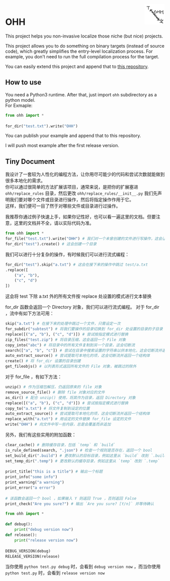 <img src='logo.png' align='right'/>

# OHH
This project helps you non-invasive localize those niche (but nice) projects.

This project allows you to do something on binary targets (instead of source code), which greatly simplifies the entry-level localization process. For example, you don't need to run the full compilation process for the target.

You can easily extend this project and append that to [this repository](github.com/duoduo70/ohh).

## How to use
You need a Python3 runtime. After that, just import `ohh` subdirectory as a python model.   
For Exmaple:
```python
from ohh import *

for_dir("test.txt").write("OHH")
```

You can publish your example and append that to this repository.

I will push most example after the first release version.

## Tiny Document

我设计了一套较为人性化的编程方法，让你用尽可能少的代码和尝试次数就能做到很多本地化的需求。  
你可以通过很简单的方法扩展该项目，通常来说，是把你的扩展塞进 `ohh/replace_rules` 目录，然后更改 `ohh/replace_rules/__init__.py`
我们先声明我们要对哪个文件或目录进行操作，然后将指定操作作用于它。  
这样，我们便可一目了然于对哪些文件或目录进行过操作。

我推荐你通过例子快速上手，如果你记性好，也可以看一遍这里的文档。但要注意，这里的文档并不全，请以实际代码为准。

```python
from ohh import *
for_file("test.txt").write("OHH") # 我们对一个未曾创建的文件进行写操作，这会让文件被自动创建
for_dir("test").create() # 这会创建一个目录
```

我们可以进行十分复杂的操作，有时候我们可以进行流式编程：
```python
for_dir("test").skip("a.txt") # 这会在接下来的操作中跳过 test/a.txt
.replace([
    ("a", "b"),
    ("c", "d") 
])
```
这会将 test 下除 a.txt 外的所有文件按 replace 处设置的模式进行文本替换

for_dir 函数会返回一个 Directory 对象，我们可以进行流式编程。
对于 for_dir ，流中有如下方法可用：
```python
skip("a.txt") # 在接下来的处理中跳过一个文件，只需设定一次
for_subdir("subtest") # 将我们要操作的目录切换到 for_dir 处设置的目录的子目录
replace([("a", "b"), ("c", "d")]) # 尝试按指定模式进行替换
zip_files("test.zip") # 将目录压缩，这会返回一个 File 对象
copy_into("abc") # 将目录中的所有文件复制到另一个目录，这会切断流
search(["a", "b", "c"]) # 尝试在目录中搜索设置的字符串以供本地化，这会切断流并返回一个结构体
auto_extract_source() # 尝试提取可本地化的项，这会切断流并返回一个结构体
create() # 将 for_dir 设置的目录创建
get_fileobjs() # 以列表形式返回所有文件的 File 对象，被跳过的除外
```

对于 for_file ，有如下方法：
```python
unzip() # 作为压缩包解压，仍返回原来的 file 对象
remove_source_file() # 删除 file 对象对应的文件
as_dir() # 配合 unzip() 使用，将其作为目录，返回 Directory 对象
replace([("a", "b"), ("c", "d")]) # 尝试按指定模式进行替换
copy_to("a.txt") # 将文件复制到设定的位置
auto_extract_source() # 尝试提取可本地化的项，这会切断流并返回一个结构体
replace_with("a.txt") # 用设定的文件替换 for_file 设定的文件
write("OHH") # 向文件中写一些内容，总是会覆盖而非追加
```

另外，我们有这些实用的附加函数：
```python
clear_cache() # 删除缓存目录，包括 `temp` 和 `build`
is_rule_defined(search, ".json") # 检查一个规则是否存在，返回一个 bool
set_build_dir(".build") # 更改默认的目标目录，例如这里从 `build` 改到 `.build`
set_temp_dir(".temp") # 更改默认的缓存目录，例如这里从 `temp` 改到 `.temp`

print_title("this is a title") # 输出一个标题
print_info("some info")
print_warning("a warning")
print_error("a error")

# 该函数会返回一个 bool ，如果输入 Y 则返回 True ，否则返回 False
print_check("Are you sure?") # 输出 `Are you sure? [Y/n]` 并等待确认
```

```python
from ohh import *

def debug():
    print("debug version now")
def release():
    print("release version now")

DEBUG_VERSION(debug)
RELEASE_VERSION(release)
```
当你使用 `python test.py debug` 时，会看到 `debug version now` ，而当你使用 `python test.py` 时，会看到 `release version now`
